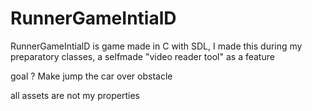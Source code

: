 # RunnerGameIntialD
 RunnerGameIntialD is game made in C with SDL, I made this during my preparatory classes, a selfmade "video reader tool" as a feature


goal ? Make jump the car over obstacle

all assets are not my properties

